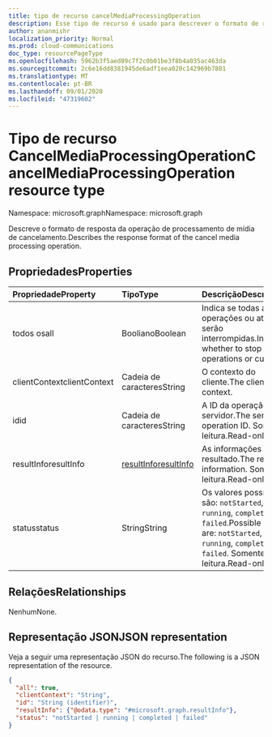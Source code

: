```yaml
---
title: tipo de recurso cancelMediaProcessingOperation
description: Esse tipo de recurso é usado para descrever o formato de resposta da operação de processamento de mídia de cancelamento.
author: ananmishr
localization_priority: Normal
ms.prod: cloud-communications
doc_type: resourcePageType
ms.openlocfilehash: 5962b3f5aed89c7f2c0b01be3f8b4a035ac463da
ms.sourcegitcommit: 2c6e16dd8381945de6adf1eea020c142969b7801
ms.translationtype: MT
ms.contentlocale: pt-BR
ms.lasthandoff: 09/01/2020
ms.locfileid: "47319602"
---
```

# <a name="cancelmediaprocessingoperation-resource-type"></a><span data-ttu-id="cc2aa-103">Tipo de recurso CancelMediaProcessingOperation</span><span class="sxs-lookup"><span data-stu-id="cc2aa-103">CancelMediaProcessingOperation resource type</span></span>

<span data-ttu-id="cc2aa-104">Namespace: microsoft.graph</span><span class="sxs-lookup"><span data-stu-id="cc2aa-104">Namespace: microsoft.graph</span></span>

<span data-ttu-id="cc2aa-105">Descreve o formato de resposta da operação de processamento de mídia de cancelamento.</span><span class="sxs-lookup"><span data-stu-id="cc2aa-105">Describes the response format of the cancel media processing operation.</span></span>

## <a name="properties"></a><span data-ttu-id="cc2aa-106">Propriedades</span><span class="sxs-lookup"><span data-stu-id="cc2aa-106">Properties</span></span>

| <span data-ttu-id="cc2aa-107">Propriedade</span><span class="sxs-lookup"><span data-stu-id="cc2aa-107">Property</span></span>      | <span data-ttu-id="cc2aa-108">Tipo</span><span class="sxs-lookup"><span data-stu-id="cc2aa-108">Type</span></span>                        | <span data-ttu-id="cc2aa-109">Descrição</span><span class="sxs-lookup"><span data-stu-id="cc2aa-109">Description</span></span>                                                                     |
| :------------ | :-------------------------- | :------------------------------------------------------------------------------ |
| <span data-ttu-id="cc2aa-110">todos os</span><span class="sxs-lookup"><span data-stu-id="cc2aa-110">all</span></span>           | <span data-ttu-id="cc2aa-111">Booliano</span><span class="sxs-lookup"><span data-stu-id="cc2aa-111">Boolean</span></span>                     | <span data-ttu-id="cc2aa-112">Indica se todas as operações ou atuais serão interrompidas.</span><span class="sxs-lookup"><span data-stu-id="cc2aa-112">Indicates whether to stop all operations or current.</span></span>                            |
| <span data-ttu-id="cc2aa-113">clientContext</span><span class="sxs-lookup"><span data-stu-id="cc2aa-113">clientContext</span></span> | <span data-ttu-id="cc2aa-114">Cadeia de caracteres</span><span class="sxs-lookup"><span data-stu-id="cc2aa-114">String</span></span>                      | <span data-ttu-id="cc2aa-115">O contexto do cliente.</span><span class="sxs-lookup"><span data-stu-id="cc2aa-115">The client context.</span></span>                                                             |
| <span data-ttu-id="cc2aa-116">id</span><span class="sxs-lookup"><span data-stu-id="cc2aa-116">id</span></span>            | <span data-ttu-id="cc2aa-117">Cadeia de caracteres</span><span class="sxs-lookup"><span data-stu-id="cc2aa-117">String</span></span>                      | <span data-ttu-id="cc2aa-118">A ID da operação do servidor.</span><span class="sxs-lookup"><span data-stu-id="cc2aa-118">The server operation ID.</span></span> <span data-ttu-id="cc2aa-119">Somente leitura.</span><span class="sxs-lookup"><span data-stu-id="cc2aa-119">Read-only.</span></span>                                             |
| <span data-ttu-id="cc2aa-120">resultInfo</span><span class="sxs-lookup"><span data-stu-id="cc2aa-120">resultInfo</span></span>    | [<span data-ttu-id="cc2aa-121">resultInfo</span><span class="sxs-lookup"><span data-stu-id="cc2aa-121">resultInfo</span></span>](resultinfo.md) | <span data-ttu-id="cc2aa-122">As informações de resultado.</span><span class="sxs-lookup"><span data-stu-id="cc2aa-122">The result information.</span></span>  <span data-ttu-id="cc2aa-123">Somente leitura.</span><span class="sxs-lookup"><span data-stu-id="cc2aa-123">Read-only.</span></span>                                             |
| <span data-ttu-id="cc2aa-124">status</span><span class="sxs-lookup"><span data-stu-id="cc2aa-124">status</span></span>        | <span data-ttu-id="cc2aa-125">String</span><span class="sxs-lookup"><span data-stu-id="cc2aa-125">String</span></span>                      | <span data-ttu-id="cc2aa-126">Os valores possíveis são: `notStarted`, `running`, `completed`, `failed`.</span><span class="sxs-lookup"><span data-stu-id="cc2aa-126">Possible values are: `notStarted`, `running`, `completed`, `failed`.</span></span> <span data-ttu-id="cc2aa-127">Somente leitura.</span><span class="sxs-lookup"><span data-stu-id="cc2aa-127">Read-only.</span></span> |

## <a name="relationships"></a><span data-ttu-id="cc2aa-128">Relações</span><span class="sxs-lookup"><span data-stu-id="cc2aa-128">Relationships</span></span>
<span data-ttu-id="cc2aa-129">Nenhum</span><span class="sxs-lookup"><span data-stu-id="cc2aa-129">None.</span></span>

## <a name="json-representation"></a><span data-ttu-id="cc2aa-130">Representação JSON</span><span class="sxs-lookup"><span data-stu-id="cc2aa-130">JSON representation</span></span>

<span data-ttu-id="cc2aa-131">Veja a seguir uma representação JSON do recurso.</span><span class="sxs-lookup"><span data-stu-id="cc2aa-131">The following is a JSON representation of the resource.</span></span>

<!-- {
  "blockType": "resource",
  "optionalProperties": [

  ],
  "@odata.type": "microsoft.graph.cancelMediaProcessingOperation"
}-->
```json
{
  "all": true,
  "clientContext": "String",
  "id": "String (identifier)",
  "resultInfo": {"@odata.type": "#microsoft.graph.resultInfo"},
  "status": "notStarted | running | completed | failed"
}
```

<!-- uuid: 8fcb5dbc-d5aa-4681-8e31-b001d5168d79
2015-10-25 14:57:30 UTC -->
<!-- {
  "type": "#page.annotation",
  "description": "cancelMediaProcessingOperation resource",
  "keywords": "",
  "section": "documentation",
  "tocPath": ""
}-->
